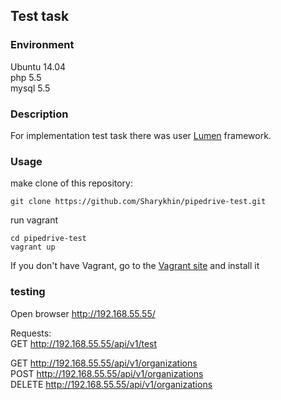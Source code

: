 ## Test task

### Environment
Ubuntu 14.04  
php 5.5  
mysql 5.5  

### Description
For implementation test task there was user [Lumen](https://lumen.laravel.com) framework.

### Usage
make clone of this repository:
```
git clone https://github.com/Sharykhin/pipedrive-test.git
```
run vagrant
```
cd pipedrive-test
vagrant up
```

If you don't have Vagrant, go to the [Vagrant site](https://www.vagrantup.com/) and install it

### testing

Open browser http://192.168.55.55/

Requests:  
GET http://192.168.55.55/api/v1/test

GET http://192.168.55.55/api/v1/organizations  
POST http://192.168.55.55/api/v1/organizations   
DELETE http://192.168.55.55/api/v1/organizations  
